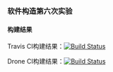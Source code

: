 ### 软件构造第六次实验

#### 构建结果

Travis CI构建结果：[![Build Status](https://travis-ci.com/ComputerScienceHIT/Lab6-1170300520.svg?token=csB5yUSVq1G47MZjBMsh&branch=master)](https://travis-ci.com/ComputerScienceHIT/Lab6-1170300520)

Drone CI构建结果：[![Build Status](http://drone.guoziyang.top/api/badges/CN-GuoZiyang/Lab6-1170300520/status.svg)](http://drone.guoziyang.top/CN-GuoZiyang/Lab6-1170300520)

